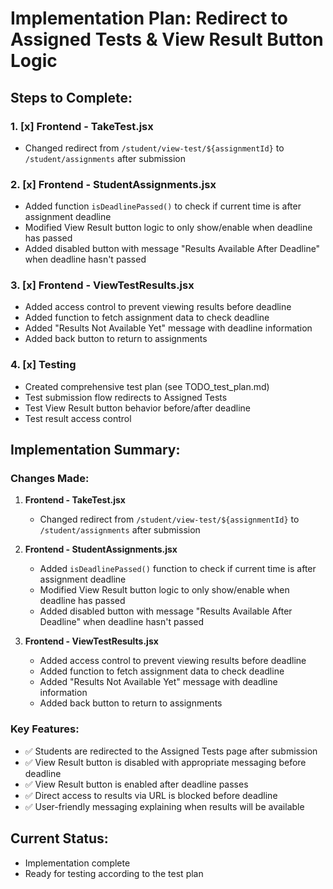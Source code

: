 # Implementation Plan: Redirect to Assigned Tests & View Result Button Logic

## Steps to Complete:

### 1. [x] Frontend - TakeTest.jsx
- Changed redirect from `/student/view-test/${assignmentId}` to `/student/assignments` after submission

### 2. [x] Frontend - StudentAssignments.jsx  
- Added function `isDeadlinePassed()` to check if current time is after assignment deadline
- Modified View Result button logic to only show/enable when deadline has passed
- Added disabled button with message "Results Available After Deadline" when deadline hasn't passed

### 3. [x] Frontend - ViewTestResults.jsx
- Added access control to prevent viewing results before deadline
- Added function to fetch assignment data to check deadline
- Added "Results Not Available Yet" message with deadline information
- Added back button to return to assignments

### 4. [x] Testing
- Created comprehensive test plan (see TODO_test_plan.md)
- Test submission flow redirects to Assigned Tests
- Test View Result button behavior before/after deadline
- Test result access control

## Implementation Summary:

### Changes Made:

1. **Frontend - TakeTest.jsx**
   - Changed redirect from `/student/view-test/${assignmentId}` to `/student/assignments` after submission

2. **Frontend - StudentAssignments.jsx**  
   - Added `isDeadlinePassed()` function to check if current time is after assignment deadline
   - Modified View Result button logic to only show/enable when deadline has passed
   - Added disabled button with message "Results Available After Deadline" when deadline hasn't passed

3. **Frontend - ViewTestResults.jsx**
   - Added access control to prevent viewing results before deadline
   - Added function to fetch assignment data to check deadline
   - Added "Results Not Available Yet" message with deadline information
   - Added back button to return to assignments

### Key Features:
- ✅ Students are redirected to the Assigned Tests page after submission
- ✅ View Result button is disabled with appropriate messaging before deadline
- ✅ View Result button is enabled after deadline passes
- ✅ Direct access to results via URL is blocked before deadline
- ✅ User-friendly messaging explaining when results will be available

## Current Status:
- Implementation complete
- Ready for testing according to the test plan
